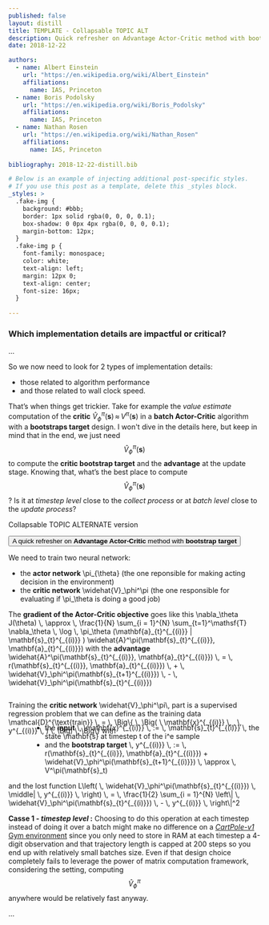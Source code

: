 ```yaml
---
published: false
layout: distill
title: TEMPLATE - Collapsable TOPIC ALT
description: Quick refresher on Advantage Actor-Critic method with bootstrap target
date: 2018-12-22

authors:
  - name: Albert Einstein
    url: "https://en.wikipedia.org/wiki/Albert_Einstein"
    affiliations:
      name: IAS, Princeton
  - name: Boris Podolsky
    url: "https://en.wikipedia.org/wiki/Boris_Podolsky"
    affiliations:
      name: IAS, Princeton
  - name: Nathan Rosen
    url: "https://en.wikipedia.org/wiki/Nathan_Rosen"
    affiliations:
      name: IAS, Princeton
      
bibliography: 2018-12-22-distill.bib

# Below is an example of injecting additional post-specific styles.
# If you use this post as a template, delete this _styles block.
_styles: >
  .fake-img {
    background: #bbb;
    border: 1px solid rgba(0, 0, 0, 0.1);
    box-shadow: 0 0px 4px rgba(0, 0, 0, 0.1);
    margin-bottom: 12px;
  }
  .fake-img p {
    font-family: monospace;
    color: white;
    text-align: left;
    margin: 12px 0;
    text-align: center;
    font-size: 16px;
  }
  
---
```


<p id="subsec-which-implementation-details-are-impactful-or-critical"></p>

### <i class="fas fa-th"></i> Which implementation details are impactful or critical?

...

So we now need to look for 2 types of implementation details: 
 
<ul class="fa-ul">
    <li><span class="fa-li"> <i class="fas fa-caret-right"></i> </span>those related to algorithm performance</li>
    <li><span class="fa-li"> <i class="fas fa-caret-right"></i> </span>and those related to wall clock speed.</li>
</ul>
 
That’s when things get trickier. Take for example the *value estimate* computation of the **critic** 
$\widehat{V}_\phi^\pi(\mathbf{s}) \, \approx \, V^\pi(\mathbf{s})$ 
in a **batch Actor-Critic** algorithm with a **bootstraps target** design.
I won't dive in the details here, but keep in mind that in the end, we just need $$\widehat{V}_\phi^\pi(\mathbf{s})$$ to compute the **critic bootstrap target** and
the **advantage** at the update stage. 
Knowing that, what’s the best place to compute $$\widehat{V}_\phi^\pi(\mathbf{s})$$? 
Is it at *timestep level* close to the *collect process* or at *batch level* close to the *update process*? 
 
<p class="text-center myLead" style="padding-top: 0em; padding-bottom: 0em">Collapsable TOPIC ALTERNATE version</p>


<!------ Collapsable topic ALTERNATE version -------------------------------------------------------------------------->

<div class="collapsable-topic-alternate">
    <button class="btn btn-lg btn-block" type="button" data-toggle="collapse" data-target="#quickRefresher" aria-expanded="false" aria-controls="quickRefresher">
    A quick refresher on <b>Advantage Actor-Critic</b> method with <b>bootstrap target</b>
    </button>
    <!-- 
    <div id="quickRefresher" class="collapse show">
    -->
    <div id="quickRefresher" class="collapse">
        <div class="topic-body">
            <p> We need to train two neural network: 
                <ul class="fa-ul">
                    <li><span class="fa-li"> <i class="fas fa-caret-right"></i> </span>
                    the <b>actor network</b> <d-math>\pi_{\theta}</d-math> (the one reponsible for making acting decision in the environment)
                    </li>
                    <li><span class="fa-li"> <i class="fas fa-caret-right"></i> </span>
                    the <b>critic network</b> <d-math>\widehat{V}_\phi^\pi</d-math> (the one responsible for evaluating if <d-math>\pi_\theta</d-math> is doing a good job)
                    </li>
                </ul>
            </p>
            <p>The <b>gradient of the Actor-Critic objective</b> goes like this
                <d-math block class="card-d-math-display">
                    \nabla_\theta J(\theta) \, \approx \, \frac{1}{N} \sum_{i = 1}^{N} \sum_{t=1}^\mathsf{T} \nabla_\theta \, \log  \, \pi_\theta (\mathbf{a}_{t}^{_{(i)}} | \mathbf{s}_{t}^{_{(i)}} ) \widehat{A}^\pi(\mathbf{s}_{t}^{_{(i)}}, \mathbf{a}_{t}^{_{(i)}})
                </d-math>
            with the <b>advantage</b>
                <d-math>
                    \widehat{A}^\pi(\mathbf{s}_{t}^{_{(i)}}, \mathbf{a}_{t}^{_{(i)}}) \, = \, r(\mathbf{s}_{t}^{_{(i)}}, \mathbf{a}_{t}^{_{(i)}}) \, + \, \widehat{V}_\phi^\pi(\mathbf{s}_{t+1}^{_{(i)}}) \, - \, \widehat{V}_\phi^\pi(\mathbf{s}_{t}^{_{(i)}})
                </d-math>
            </p>
            <p class="topic-text" style="margin-top: 2em;">
            Training the <b>critic network</b> <d-math>\widehat{V}_\phi^\pi\,</d-math> part is a supervised regression problem that we can define as
            the training data
            <d-math block class="card-d-math-display" style="margin-bottom: 0.35em;">
            \mathcal{D}^{\text{train}} \, = \, \Big\{ \, \Big( \ \mathbf{x}^{_{(i)}} \, , \, y^{_{(i)}} \, ) \,  \Big)  \, \Big\} 
            </d-math>
            with
            <ul class="fa-ul" style="margin-left: 3.5em; margin-top: -2.6em; padding-top: -2.6em;">
            <li><span class="fa-li"> <i class="fas fa-caret-right"></i> </span>
            the <b>input</b> <d-math>\, \mathbf{x}^{_{(i)}} \, := \, \mathbf{s}_{t}^{_{(i)}} \,</d-math> the state <d-math>\mathbf{s}</d-math> at timestep <d-math>t</d-math> of the <d-math>i^e</d-math> sample 
            </li>
            <li><span class="fa-li"> <i class="fas fa-caret-right"></i> </span>
            and the <b>bootstrap target</b>
            <d-math>
            \, y^{_{(i)}} \, := \, r(\mathbf{s}_{t}^{_{(i)}}, \mathbf{a}_{t}^{_{(i)}}) + \widehat{V}_\phi^\pi(\mathbf{s}_{t+1}^{_{(i)}}) \, \approx \, V^\pi(\mathbf{s}_t) 
            </d-math>
            </li>
            </ul>
            and the lost function
            <d-math block class="card-d-math-display" style="margin-top: 0em;">
                L\left( \, \widehat{V}_\phi^\pi(\mathbf{s}_{t}^{_{(i)}}) \, \middle| \, y^{_{(i)}}  \, \right) \, = \, \frac{1}{2} \sum_{i = 1}^{N} \left\| \, \widehat{V}_\phi^\pi(\mathbf{s}_{t}^{_{(i)}}) \, - \, y^{_{(i)}}  \, \right\|^2 
            </d-math>
            </p>
        </div>
        <span class="btn-lg btn-block topicDbylineHorizontalRule" style=""> </span>
    </div>
    <!-- 
    <hr class="topicDbylineHorizontalRule">
    -->
</div>

<!-- --------------------------------------------------------------- Collapsable topic ALTERNATE version ---(end)--- -->








**Casse 1 - _timestep level_ :** Choosing to do this operation at each timestep instead of doing it over
a batch might make no difference on a [*CartPole-v1* Gym
environment](https://github.com/openai/gym/blob/master/gym/envs/classic_control/cartpole.py)
since you only need to store in RAM at each timestep a 4-digit
observation and that trajectory length is capped at $200$ steps so you
end up with relatively small batches size. Even if that design choice
completely fails to leverage the power of matrix computation framework,
considering the setting, computing $$\widehat{V}_\phi^\pi$$
anywhere would be relatively fast anyway.

...